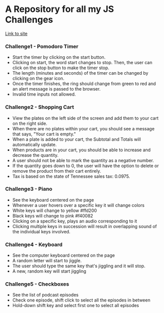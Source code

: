 # A Repository for all my JS Challenges


[Link to site](https://shardon889.github.io/JS-Challenges/)





### Challenge1 - Pomodoro Timer
- Start the timer by clicking on the start button.
 - Clicking on start, the word start changes to stop. Then, the user can click 
on the stop button to make the timer stop. 
- The length (minutes and seconds) of the timer can be changed by clicking
on the gear icon.
- Once the timer finishes, the ring should change from green to red and an 
alert message is passed to the browser.
- Invalid time inputs not allowed.
### Challenge2 - Shopping Cart
 - View the plates on the left side of the screen and add them to your cart on the right side.
 - When there are no plates within your cart, you should see a message that says, "Your cart is empty."
 - When a plate is added to your cart, the Subtotal and Totals will automatically update.
 - When products are in your cart, you should be able to increase and decrease the quantity. 
 - A user should not be able to mark the quantity as a negative number.
 - If the quantity goes down to 0, the user will have the option to delete or remove the product from their cart entirely.
 - Tax is based on the state of Tennessee sales tax: 0.0975.

### Challenge3 - Piano
- See the keyboard centered on the page
- Whenever a user hovers over a specific key it will change colors 
- White keys will change to yellow #ffd200
- Black keys will change to pink #f40082
- Clicking on a specific key, plays an audio corresponding to it
- Clicking multiple keys in succession will result in overlapping sound of the individual keys involved.

### Challenge4 - Keyboard
- See the computer keyboard centered on the page
- A random letter will start to jiggle.
- The user should type the same key that's jiggling and it will stop.
 - A new, random key will start jiggling

### Challenge5 - Checkboxes
- See the list of podcast episodes
- Check one episode, shift click to select all the episodes in between
- Hold-down shift key and select first one to select all episodes



